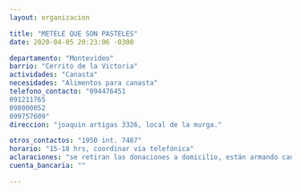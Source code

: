 ```yaml
---
layout: organizacion

title: "METELE QUE SON PASTELES"
date: 2020-04-05 20:23:06 -0300

departamento: "Montevideo"
barrio: "Cerrito de la Victoria"
actividades: "Canasta"
necesidades: "Alimentos para canasta"
telefono_contacto: "094476451
091211765
098000052
099757609"
direccion: "joaquin artigas 3326, local de la murga."

otros_contactos: "1950 int. 7487"
horario: "15-18 hrs, coordinar vía telefónica"
aclaraciones: "se retiran las donaciones a domicilio, están armando canastas para llevar a donde se indiquen, se manejan fundamentalmente a traves de los celulares."
cuenta_bancaria: ""

---
```

